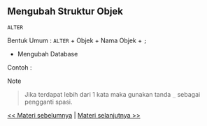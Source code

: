 ## **Mengubah Struktur Objek**

  `ALTER`

  Bentuk Umum : `ALTER` + Objek + Nama Objek + `;`
  
  - Mengubah Database
   > 
  Contoh : 

  Note 
  > Jika terdapat lebih dari 1 kata maka gunakan tanda ``_`` sebagai pengganti spasi.

[<< Materi sebelumnya](https://github.com/bellshade/SQL/tree/main/Basic/03_Data_Defintion_Language/2_Menampilkan_Object) | [Materi selanjutnya >>](https://github.com/bellshade/SQL/tree/main/Basic/03_Data_Defintion_Language/4_Menghapus_Object)